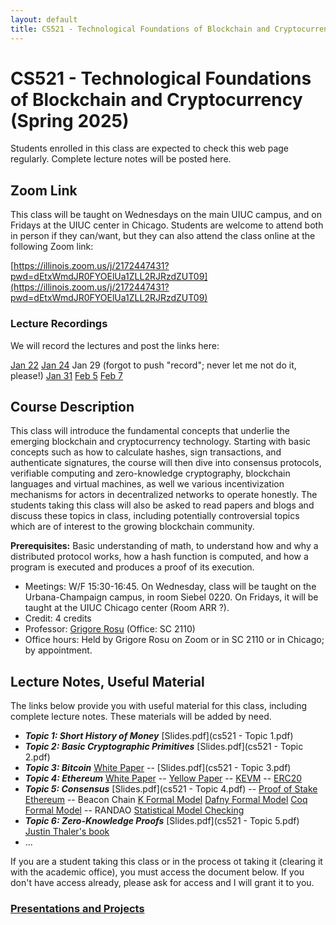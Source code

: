 ```yaml
---
layout: default
title: CS521 - Technological Foundations of Blockchain and Cryptocurrency (Spring 2025)
---
```


# CS521 - Technological Foundations of Blockchain and Cryptocurrency (Spring 2025)

Students enrolled in this class are expected to check this web page regularly. 
Complete lecture notes will be posted here.

## Zoom Link

This class will be taught on Wednesdays on the main UIUC campus, and on Fridays at the UIUC center in Chicago.  Students are welcome to attend both in person if they can/want, but they can also attend the class online at the following Zoom link:

[https://illinois.zoom.us/j/2172447431?pwd=dEtxWmdJR0FYOElUa1ZLL2RJRzdZUT09](https://illinois.zoom.us/j/2172447431?pwd=dEtxWmdJR0FYOElUa1ZLL2RJRzdZUT09)

### Lecture Recordings

We will record the lectures and post the links here:

[Jan 22](https://illinois.zoom.us/rec/share/mWAO238GLKb0q6heA6MK6wAmUta9daw5xQkkafm_Xcs57vfaL9xoV8nqWU_grWxx.NE6UjDizsa387wMN)
[Jan 24](https://illinois.zoom.us/rec/share/RAprslRWqEm_AvVeQzSSZPmqi4zmx643Wdruu6AJ_KFgwIzV8s3Zxa75eY2huUNh.dzDdteamRkYNHRtG)
Jan 29 (forgot to push "record"; never let me not do it, please!)
[Jan 31](https://illinois.zoom.us/rec/share/s0CCHpgKOE_0pR9sJj5l6r8W5LkEYpSZ1hxWMzDzPahO73Q1UGqwp96MxLNQ-6zs.bzSsGgIAW0M_V56m)
[Feb 5](https://illinois.zoom.us/rec/share/dvrXGlXoaji_BiFwiuCPOmqTv7KOHOeYM2RRj6YOFHPBoHLMqHAEe_9Ax6wFyHSE.TR263Yd7vQCiFHmS)
[Feb 7](https://illinois.zoom.us/rec/share/srkBI5NglOeg0n2YOTt1uXyY9oa8_8InrAYEgDE659DIiBAwXAI_xpCtFBEkC4Bk.DOfFP52Df7hSCe_N)

## Course Description

This class will introduce the fundamental concepts that underlie the emerging blockchain and cryptocurrency technology.  Starting with basic concepts such as how to calculate hashes, sign transactions, and authenticate signatures, the course will then dive into consensus protocols, verifiable computing and zero-knowledge cryptography, blockchain languages and virtual machines, as well we various incentivization mechanisms for actors in decentralized networks to operate honestly.  The students taking this class will also be asked to read papers and blogs and discuss these topics in class, including potentially controversial topics which are of interest to the growing blockchain community.

<b>Prerequisites:</b> Basic understanding of math, to understand how and why a distributed protocol works, how a hash function is computed, and how a program is executed and produces a proof of its execution.

- Meetings: W/F 15:30-16:45.  On Wednesday, class will be taught on the Urbana-Champaign campus, in room Siebel 0220.  On Fridays, it will be taught at the UIUC Chicago center (Room ARR ?).
- Credit: 4 credits
- Professor: [Grigore Rosu]({{site.baseurl}}/people/grigore-rosu/index.html) (Office: SC 2110)
- Office hours: Held by Grigore Rosu on Zoom or in SC 2110 or in Chicago; by appointment.

## Lecture Notes, Useful Material

The links below provide you with useful material for this class, including complete lecture notes. These materials will be added by need.

- ***Topic 1: Short History of Money*** [Slides.pdf](cs521 - Topic 1.pdf)
- ***Topic 2: Basic Cryptographic Primitives*** [Slides.pdf](cs521 - Topic 2.pdf)
- ***Topic 3: Bitcoin*** [White Paper](https://bitcoin.org/bitcoin.pdf) -- [Slides.pdf](cs521 - Topic 3.pdf)
- ***Topic 4: Ethereum*** [White Paper](https://ethereum.org/en/whitepaper/) -- [Yellow Paper](https://ethereum.github.io/yellowpaper/paper.pdf) -- [KEVM](https://jellopaper.org/) -- [ERC20](https://ethereum.org/en/developers/docs/standards/tokens/erc-20/)
- ***Topic 5: Consensus*** [Slides.pdf](cs521 - Topic 4.pdf) -- [Proof of Stake Ethereum](https://ethereum.org/en/developers/docs/consensus-mechanisms/pos/) -- Beacon Chain [K Formal Model](https://github.com/runtimeverification/beacon-chain-spec) [Dafny Formal Model](https://arxiv.org/abs/2110.12909) [Coq Formal Model](https://github.com/runtimeverification/beacon-chain-verification/tree/master/casper/coq) -- RANDAO [Statistical Model Checking](https://link.springer.com/chapter/10.1007/978-3-030-54994-7_25) 
- ***Topic 6: Zero-Knowledge Proofs*** [Slides.pdf](cs521 - Topic 5.pdf) [Justin Thaler's book](https://people.cs.georgetown.edu/jthaler/ProofsArgsAndZK.html)
- ...

If you are a student taking this class or in the process ot taking it (clearing it with the academic office), you must access the document below.  If you don't have access already, please ask for access and I will grant it to you. 
### [Presentations and Projects](https://docs.google.com/document/d/14mkykbNGKMhP4br8p7RvDnYLslOimvWdTRUzRg9G6Us/edit?usp=sharing) ###
